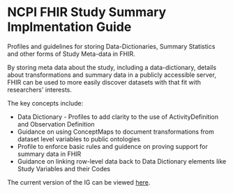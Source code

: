 # NCPI FHIR Study Summary Implmentation Guide
Profiles and guidelines for storing Data-Dictionaries, Summary Statistics and other forms of Study Meta-data in FHIR. 

By storing meta data about the study, including a data-dictionary, details about transformations and summary data in a publicly accessible server, FHIR can be used to more easily discover datasets with that fit with researchers' interests.

The key concepts include: 

* Data Dictionary - Profiles to add clarity to the use of ActivityDefinition and Observation Definition
* Guidance on using ConceptMaps to document transformations from dataset level variables to public ontologies
* Profile to enforce basic rules and guidence on proving support for summary data in FHIR
* Guidance on linking row-level data back to Data Dictionary elements like Study Variables and their Codes

The current version of the IG can be viewed [here](https://nih-ncpi.github.io/ncpi-fhir-study-summary-ig/).
